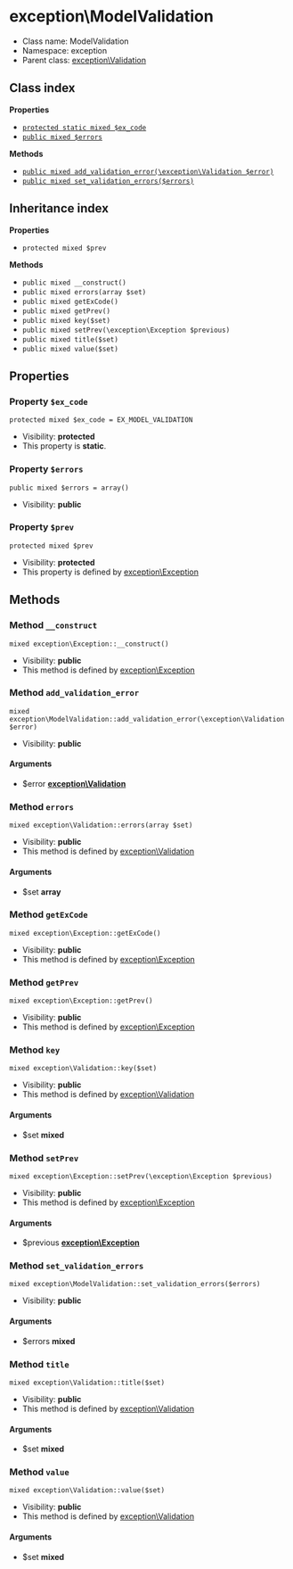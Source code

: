 # exception\ModelValidation






* Class name: ModelValidation
* Namespace: exception
* Parent class: [exception\Validation](/apidocs/exception/Validation.md)




## Class index

**Properties**
* [`protected static mixed $ex_code`](#property-$ex_code)
* [`public mixed $errors`](#property-$errors)

**Methods**
* [`public mixed add_validation_error(\exception\Validation $error)`](#method-add_validation_error)
* [`public mixed set_validation_errors($errors)`](#method-set_validation_errors)


## Inheritance index

**Properties**
* `protected mixed $prev`

**Methods**
* `public mixed __construct()`
* `public mixed errors(array $set)`
* `public mixed getExCode()`
* `public mixed getPrev()`
* `public mixed key($set)`
* `public mixed setPrev(\exception\Exception $previous)`
* `public mixed title($set)`
* `public mixed value($set)`



Properties
----------


### Property `$ex_code`

```
protected mixed $ex_code = EX_MODEL_VALIDATION
```





* Visibility: **protected**
* This property is **static**.


### Property `$errors`

```
public mixed $errors = array()
```





* Visibility: **public**


### Property `$prev`

```
protected mixed $prev
```





* Visibility: **protected**
* This property is defined by [exception\Exception](/apidocs/exception/Exception.md)


Methods
-------


### Method `__construct`

```
mixed exception\Exception::__construct()
```





* Visibility: **public**
* This method is defined by [exception\Exception](/apidocs/exception/Exception.md)



### Method `add_validation_error`

```
mixed exception\ModelValidation::add_validation_error(\exception\Validation $error)
```





* Visibility: **public**

#### Arguments

* $error **[exception\Validation](/apidocs/exception/Validation.md)**



### Method `errors`

```
mixed exception\Validation::errors(array $set)
```





* Visibility: **public**
* This method is defined by [exception\Validation](/apidocs/exception/Validation.md)

#### Arguments

* $set **array**



### Method `getExCode`

```
mixed exception\Exception::getExCode()
```





* Visibility: **public**
* This method is defined by [exception\Exception](/apidocs/exception/Exception.md)



### Method `getPrev`

```
mixed exception\Exception::getPrev()
```





* Visibility: **public**
* This method is defined by [exception\Exception](/apidocs/exception/Exception.md)



### Method `key`

```
mixed exception\Validation::key($set)
```





* Visibility: **public**
* This method is defined by [exception\Validation](/apidocs/exception/Validation.md)

#### Arguments

* $set **mixed**



### Method `setPrev`

```
mixed exception\Exception::setPrev(\exception\Exception $previous)
```





* Visibility: **public**
* This method is defined by [exception\Exception](/apidocs/exception/Exception.md)

#### Arguments

* $previous **[exception\Exception](/apidocs/exception/Exception.md)**



### Method `set_validation_errors`

```
mixed exception\ModelValidation::set_validation_errors($errors)
```





* Visibility: **public**

#### Arguments

* $errors **mixed**



### Method `title`

```
mixed exception\Validation::title($set)
```





* Visibility: **public**
* This method is defined by [exception\Validation](/apidocs/exception/Validation.md)

#### Arguments

* $set **mixed**



### Method `value`

```
mixed exception\Validation::value($set)
```





* Visibility: **public**
* This method is defined by [exception\Validation](/apidocs/exception/Validation.md)

#### Arguments

* $set **mixed**



